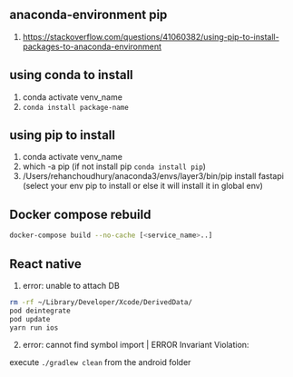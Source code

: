
## anaconda-environment pip
1. https://stackoverflow.com/questions/41060382/using-pip-to-install-packages-to-anaconda-environment

## using conda to install 
1. conda activate venv_name
2. `conda install package-name`

## using pip to install 
1. conda activate venv_name
2. which -a pip (if not install pip `conda install pip`)
3. /Users/rehanchoudhury/anaconda3/envs/layer3/bin/pip install fastapi (select your env pip to install or else it will install it in global env)

## Docker compose rebuild
```sh
docker-compose build --no-cache [<service_name>..]
```

## React native

1. error: unable to attach DB

```sh
rm -rf ~/Library/Developer/Xcode/DerivedData/
pod deintegrate
pod update
yarn run ios
```

2. error: cannot find symbol import | ERROR Invariant Violation:

execute `./gradlew clean` from the android folder